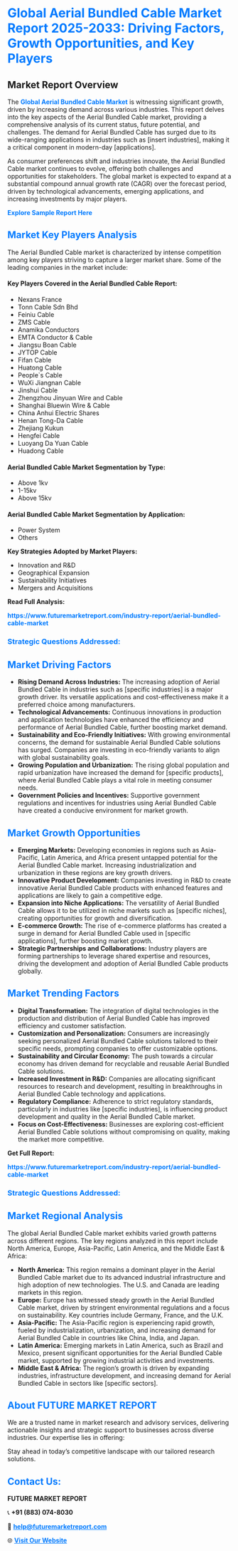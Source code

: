 <h1 style="color: #007BFF;">Global Aerial Bundled Cable Market Report 2025-2033: Driving Factors, Growth Opportunities, and Key Players</h1>

<section id="overview">
<h2>Market Report Overview</h2>
<p>The <a href="https://www.futuremarketreport.com/industry-report/aerial-bundled-cable-market" style="color: #007BFF; text-decoration: none;"><strong>Global Aerial Bundled Cable Market</strong></a> is witnessing significant growth, driven by increasing demand across various industries. This report delves into the key aspects of the Aerial Bundled Cable market, providing a comprehensive analysis of its current status, future potential, and challenges. The demand for Aerial Bundled Cable has surged due to its wide-ranging applications in industries such as [insert industries], making it a critical component in modern-day [applications].</p>
<p>As consumer preferences shift and industries innovate, the Aerial Bundled Cable market continues to evolve, offering both challenges and opportunities for stakeholders. The global market is expected to expand at a substantial compound annual growth rate (CAGR) over the forecast period, driven by technological advancements, emerging applications, and increasing investments by major players.</p>
</section>

<section id="overview">
<p><a href="https://www.futuremarketreport.com/request-sample/reportId=115028" style="color: #007BFF; text-decoration: none;"><strong>Explore Sample Report Here</strong></a></p>
</section>

<section id="key-players">
<h2 style="color: #007BFF;">Market Key Players Analysis</h2>
<p>The Aerial Bundled Cable market is characterized by intense competition among key players striving to capture a larger market share. Some of the leading companies in the market include:</p>
<h4>Key Players Covered in the Aerial Bundled Cable Report:</h4>
<ul><li>Nexans France</li><li>Tonn Cable Sdn Bhd</li><li>Feiniu Cable</li><li>ZMS Cable</li><li>Anamika Conductors</li><li>EMTA Conductor &amp; Cable</li><li>Jiangsu Boan Cable</li><li>JYTOP Cable</li><li>Fifan Cable</li><li>Huatong Cable</li><li>People`s Cable</li><li>WuXi Jiangnan Cable</li><li>Jinshui Cable</li><li>Zhengzhou Jinyuan Wire and Cable</li><li>Shanghai Bluewin Wire &amp; Cable</li><li>China Anhui Electric Shares</li><li>Henan Tong-Da Cable</li><li>Zhejiang Kukun</li><li>Hengfei Cable</li><li>Luoyang Da Yuan Cable</li><li>Huadong Cable</li></ul>
<h4>Aerial Bundled Cable Market Segmentation by Type:</h4>
<ul><li>Above 1kv</li><li>1-15kv</li><li>Above 15kv</li></ul>

<h4>Aerial Bundled Cable Market Segmentation by Application:</h4>
<ul><li>Power System</li><li>Others</li></ul>
<p><strong>Key Strategies Adopted by Market Players:</strong></p>
<ul>
<li>Innovation and R&D</li>
<li>Geographical Expansion</li>
<li>Sustainability Initiatives</li>
<li>Mergers and Acquisitions</li>
</ul>
</section>

<section>
<p><strong>Read Full Analysis: </strong></p><a href="https://www.futuremarketreport.com/industry-report/aerial-bundled-cable-market" style="color: #007BFF; text-decoration: none;"><strong>https://www.futuremarketreport.com/industry-report/aerial-bundled-cable-market</strong></a>
<h3 style="color: #007BFF;">Strategic Questions Addressed:</h3>
</section>

<section id="driving-factors">
<h2 style="color: #007BFF;">Market Driving Factors</h2>
<ul>
<li><strong>Rising Demand Across Industries:</strong> The increasing adoption of Aerial Bundled Cable in industries such as [specific industries] is a major growth driver. Its versatile applications and cost-effectiveness make it a preferred choice among manufacturers.</li>
<li><strong>Technological Advancements:</strong> Continuous innovations in production and application technologies have enhanced the efficiency and performance of Aerial Bundled Cable, further boosting market demand.</li>
<li><strong>Sustainability and Eco-Friendly Initiatives:</strong> With growing environmental concerns, the demand for sustainable Aerial Bundled Cable solutions has surged. Companies are investing in eco-friendly variants to align with global sustainability goals.</li>
<li><strong>Growing Population and Urbanization:</strong> The rising global population and rapid urbanization have increased the demand for [specific products], where Aerial Bundled Cable plays a vital role in meeting consumer needs.</li>
<li><strong>Government Policies and Incentives:</strong> Supportive government regulations and incentives for industries using Aerial Bundled Cable have created a conducive environment for market growth.</li>
</ul>
</section>

<section id="growth-opportunities">
<h2 style="color: #007BFF;">Market Growth Opportunities</h2>
<ul>
<li><strong>Emerging Markets:</strong> Developing economies in regions such as Asia-Pacific, Latin America, and Africa present untapped potential for the Aerial Bundled Cable market. Increasing industrialization and urbanization in these regions are key growth drivers.</li>
<li><strong>Innovative Product Development:</strong> Companies investing in R&D to create innovative Aerial Bundled Cable products with enhanced features and applications are likely to gain a competitive edge.</li>
<li><strong>Expansion into Niche Applications:</strong> The versatility of Aerial Bundled Cable allows it to be utilized in niche markets such as [specific niches], creating opportunities for growth and diversification.</li>
<li><strong>E-commerce Growth:</strong> The rise of e-commerce platforms has created a surge in demand for Aerial Bundled Cable used in [specific applications], further boosting market growth.</li>
<li><strong>Strategic Partnerships and Collaborations:</strong> Industry players are forming partnerships to leverage shared expertise and resources, driving the development and adoption of Aerial Bundled Cable products globally.</li>
</ul>
</section>

<section id="trending-factors">
<h2 style="color: #007BFF;">Market Trending Factors</h2>
<ul>
<li><strong>Digital Transformation:</strong> The integration of digital technologies in the production and distribution of Aerial Bundled Cable has improved efficiency and customer satisfaction.</li>
<li><strong>Customization and Personalization:</strong> Consumers are increasingly seeking personalized Aerial Bundled Cable solutions tailored to their specific needs, prompting companies to offer customizable options.</li>
<li><strong>Sustainability and Circular Economy:</strong> The push towards a circular economy has driven demand for recyclable and reusable Aerial Bundled Cable solutions.</li>
<li><strong>Increased Investment in R&D:</strong> Companies are allocating significant resources to research and development, resulting in breakthroughs in Aerial Bundled Cable technology and applications.</li>
<li><strong>Regulatory Compliance:</strong> Adherence to strict regulatory standards, particularly in industries like [specific industries], is influencing product development and quality in the Aerial Bundled Cable market.</li>
<li><strong>Focus on Cost-Effectiveness:</strong> Businesses are exploring cost-efficient Aerial Bundled Cable solutions without compromising on quality, making the market more competitive.</li>
</ul>
</section>

<section>
<p><strong>Get Full Report: </strong></p><a href="https://www.futuremarketreport.com/industry-report/aerial-bundled-cable-market" style="color: #007BFF; text-decoration: none;"><strong>https://www.futuremarketreport.com/industry-report/aerial-bundled-cable-market</strong></a>
<h3 style="color: #007BFF;">Strategic Questions Addressed:</h3>
</section>


<section id="regional-analysis">
<h2 style="color: #007BFF;">Market Regional Analysis</h2>
<p>The global Aerial Bundled Cable market exhibits varied growth patterns across different regions. The key regions analyzed in this report include North America, Europe, Asia-Pacific, Latin America, and the Middle East & Africa:</p>
<ul>
<li><strong>North America:</strong> This region remains a dominant player in the Aerial Bundled Cable market due to its advanced industrial infrastructure and high adoption of new technologies. The U.S. and Canada are leading markets in this region.</li>
<li><strong>Europe:</strong> Europe has witnessed steady growth in the Aerial Bundled Cable market, driven by stringent environmental regulations and a focus on sustainability. Key countries include Germany, France, and the U.K.</li>
<li><strong>Asia-Pacific:</strong> The Asia-Pacific region is experiencing rapid growth, fueled by industrialization, urbanization, and increasing demand for Aerial Bundled Cable in countries like China, India, and Japan.</li>
<li><strong>Latin America:</strong> Emerging markets in Latin America, such as Brazil and Mexico, present significant opportunities for the Aerial Bundled Cable market, supported by growing industrial activities and investments.</li>
<li><strong>Middle East & Africa:</strong> The region’s growth is driven by expanding industries, infrastructure development, and increasing demand for Aerial Bundled Cable in sectors like [specific sectors].</li>
</ul>
</section>

<footer>
<h2 style="color: #007BFF;">About FUTURE MARKET REPORT</h2>
<p>We are a trusted name in market research and advisory services, delivering actionable insights and strategic support to businesses across diverse industries. Our expertise lies in offering:</p>

<p>Stay ahead in today’s competitive landscape with our tailored research solutions.</p>

<h2 style="color: #007BFF;">Contact Us:</h2>
<p><strong>FUTURE MARKET REPORT</strong></p>
<p>📞 <strong>+91 (883) 074-8030</strong></p>
<p>📧 <strong><a href="mailto:help@futuremarketreport.com" style="color: #007BFF;">help@futuremarketreport.com</a></strong></p>
<p>🌐 <strong><a href="https://www.futuremarketreport.com/" style="color: #007BFF;">Visit Our Website</a></strong></p>
</footer>
